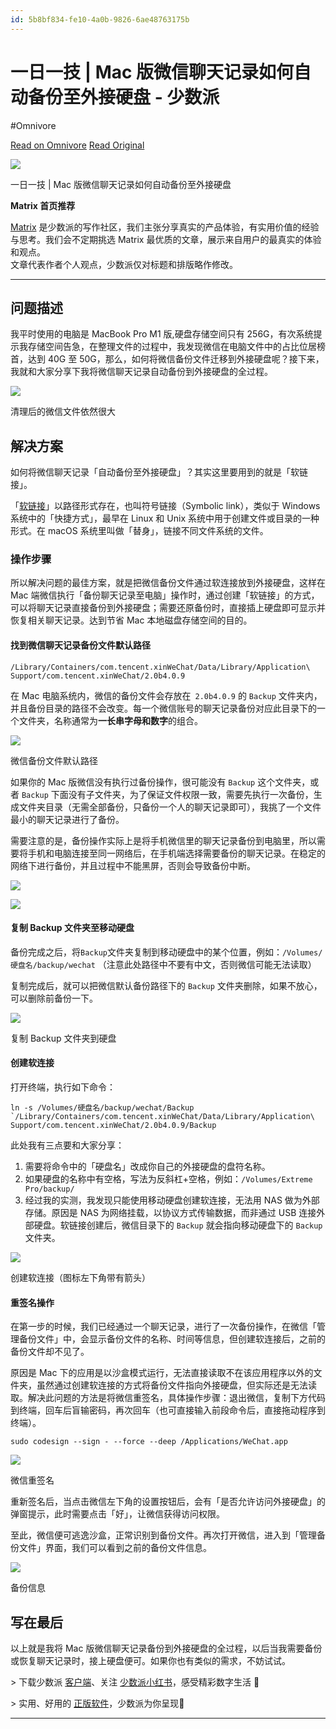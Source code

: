 ```yaml
---
id: 5b8bf834-fe10-4a0b-9826-6ae48763175b
---
```


# 一日一技 | Mac 版微信聊天记录如何自动备份至外接硬盘 - 少数派
#Omnivore

[Read on Omnivore](https://omnivore.app/me/mac-18d625634fc)
[Read Original](https://sspai.com/post/86175)

![](https://proxy-prod.omnivore-image-cache.app/0x0,sSNuZLxfp8o7RI3lDkqsOqoo2JVByWR4hKLiM8IJLEQQ/https://cdn.sspai.com//2020/07/15/03489f13d747077eafb9f844d842ed53.png)

一日一技 | Mac 版微信聊天记录如何自动备份至外接硬盘

**Matrix 首页推荐** 

[Matrix](https://sspai.com/matrix) 是少数派的写作社区，我们主张分享真实的产品体验，有实用价值的经验与思考。我们会不定期挑选 Matrix 最优质的文章，展示来自用户的最真实的体验和观点。   
文章代表作者个人观点，少数派仅对标题和排版略作修改。

---

## 问题描述

我平时使用的电脑是 MacBook Pro M1 版,硬盘存储空间只有 256G，有次系统提示我存储空间告急，在整理文件的过程中，我发现微信在电脑文件中的占比位居榜首，达到 40G 至 50G，那么，如何将微信备份文件迁移到外接硬盘呢？接下来，我就和大家分享下我将微信聊天记录自动备份到外接硬盘的全过程。

![](https://proxy-prod.omnivore-image-cache.app/0x0,s7d0r9zQldWhfhYF-OcCKOS6nz_waKSugTkyJSo0qEN8/https://cdn.sspai.com/2024/01/29/ff92a96012fa03c173ab7105e79dc168.png)

清理后的微信文件依然很大

## 解决方案

如何将微信聊天记录「自动备份至外接硬盘」？其实这里要用到的就是「软链接」。

「[软链接](https://sspai.com/link?target=https%3A%2F%2Fen.wikipedia.org%2Fwiki%2FSymbolic%5Flink)」以路径形式存在，也叫符号链接（Symbolic link），类似于 Windows 系统中的「快捷方式」，最早在 Linux 和 Unix 系统中用于创建文件或目录的一种形式。在 macOS 系统里叫做「替身」，链接不同文件系统的文件。

### 操作步骤

所以解决问题的最佳方案，就是把微信备份文件通过软连接放到外接硬盘，这样在 Mac 端微信执行「备份聊天记录至电脑」操作时，通过创建「软链接」的方式，可以将聊天记录直接备份到外接硬盘；需要还原备份时，直接插上硬盘即可显示并恢复相关聊天记录。达到节省 Mac 本地磁盘存储空间的目的。

#### 找到微信聊天记录备份文件默认路径

`/Library/Containers/com.tencent.xinWeChat/Data/Library/Application\ Support/com.tencent.xinWeChat/2.0b4.0.9`

在 Mac 电脑系统内，微信的备份文件会存放在` 2.0b4.0.9` 的 `Backup` 文件夹内，并且备份目录的路径不会改变。每一个微信账号的聊天记录备份对应此目录下的一个文件夹，名称通常为**一长串字母和数字**的组合。

![](https://proxy-prod.omnivore-image-cache.app/0x0,sM6pIJ6jfN-mXXoZJODoQ8JIyDsukYcjjV_XWF3Xmxmo/https://cdn.sspai.com/2024/01/30/4271b006be9efbfeea5120515e095f04.png)

微信备份文件默认路径

如果你的 Mac 版微信没有执行过备份操作，很可能没有 `Backup` 这个文件夹，或者 `Backup` 下面没有子文件夹，为了保证文件权限一致，需要先执行一次备份，生成文件夹目录（无需全部备份，只备份一个人的聊天记录即可），我挑了一个文件最小的聊天记录进行了备份。

需要注意的是，备份操作实际上是将手机微信里的聊天记录备份到电脑里，所以需要将手机和电脑连接至同一网络后，在手机端选择需要备份的聊天记录。在稳定的网络下进行备份，并且过程中不能黑屏，否则会导致备份中断。

![](https://proxy-prod.omnivore-image-cache.app/0x0,sTBosZEYAAMIDhIeriAfMyTmOlvWuBq1auLY_MwdIRWs/https://cdn.sspai.com/2024/01/29/8551142341bc3e548f3dfea317044396.png) 

![](https://proxy-prod.omnivore-image-cache.app/0x0,sHrla5L0OhzsBiaFdhFEuyI2n3GTwBiF0gWtIPS6grGc/https://cdn.sspai.com/2024/01/29/34879072280b1a489314863122397d6e.jpg) 

#### 复制 Backup 文件夹至移动硬盘

备份完成之后，将`Backup`文件夹复制到移动硬盘中的某个位置，例如：`/Volumes/硬盘名/backup/wechat` （注意此处路径中不要有中文，否则微信可能无法读取）

复制完成后，就可以把微信默认备份路径下的 `Backup` 文件夹删除，如果不放心，可以删除前备份一下。

![](https://proxy-prod.omnivore-image-cache.app/0x0,sYSofhwKNt9p6ewhTdkDjFrOMC0bF3lv33-h8FkzbJNg/https://cdn.sspai.com/2024/01/30/7bf6a88f0298a9f49831e2b0bc82a89f.png)

 复制 Backup 文件夹到硬盘

#### 创建软连接

打开终端，执行如下命令：

`` ln -s /Volumes/硬盘名/backup/wechat/Backup `/Library/Containers/com.tencent.xinWeChat/Data/Library/Application\ Support/com.tencent.xinWeChat/2.0b4.0.9/Backup ``

此处我有三点要和大家分享：

1. 需要将命令中的「硬盘名」改成你自己的外接硬盘的盘符名称。
2. 如果硬盘的名称中有空格，写法为反斜杠+空格，例如：`/Volumes/Extreme Pro/backup/`
3. 经过我的实测，我发现只能使用移动硬盘创建软连接，无法用 NAS 做为外部存储。原因是 NAS 为网络挂载，以协议方式传输数据，而非通过 USB 连接外部硬盘。软链接创建后，微信目录下的 `Backup` 就会指向移动硬盘下的 `Backup` 文件夹。

![](https://proxy-prod.omnivore-image-cache.app/0x0,sHNzCjMx98uVCTLqrPhEnVSIB0BLrLkrGjfMPsCqJKls/https://cdn.sspai.com/2024/01/29/e2705cb42992dcc487546e4b2b8232c8.png)

创建软连接（图标左下角带有箭头）

#### 重签名操作

在第一步的时候，我们已经通过一个聊天记录，进行了一次备份操作，在微信「管理备份文件」中，会显示备份文件的名称、时间等信息，但创建软连接后，之前的备份文件却不见了。

原因是 Mac 下的应用是以沙盒模式运行，无法直接读取不在该应用程序以外的文件夹，虽然通过创建软连接的方式将备份文件指向外接硬盘，但实际还是无法读取。解决此问题的方法是将微信重签名，具体操作步骤：退出微信，复制下方代码到终端，回车后盲输密码，再次回车（也可直接输入前段命令后，直接拖动程序到终端）。

`sudo codesign --sign - --force --deep /Applications/WeChat.app`

![](https://proxy-prod.omnivore-image-cache.app/0x0,sWKl7G_8MnmjqiTIcCoz4dqvS58xtvgV0ksrVSKtZunU/https://cdn.sspai.com/2024/01/29/ebbf91772fb8a887fc4f5dbb8f99868e.gif)

微信重签名

重新签名后，当点击微信左下角的设置按钮后，会有「是否允许访问外接硬盘」的弹窗提示，此时需要点击「好」，让微信获得访问权限。

至此，微信便可逃逸沙盒，正常识别到备份文件。再次打开微信，进入到「管理备份文件」界面，我们可以看到之前的备份文件信息。

![](https://proxy-prod.omnivore-image-cache.app/0x0,sR6SDMCjHt-ZriL3M4r-wnH4VSxZz8W3-8sYEp76FGMQ/https://cdn.sspai.com/2024/01/29/7a554f38b5314eeb36fc2a1d71ae001b.png)

备份信息

## 写在最后

以上就是我将 Mac 版微信聊天记录备份到外接硬盘的全过程，以后当我需要备份或恢复聊天记录时，接上硬盘便可。如果你也有类似的需求，不妨试试。

\> 下载少数派 [客户端](https://sspai.com/page/client)、关注 [少数派小红书](https://sspai.com/link?target=https%3A%2F%2Fwww.xiaohongshu.com%2Fuser%2Fprofile%2F63f5d65d000000001001d8d4)，感受精彩数字生活 🍃

\> 实用、好用的 [正版软件](https://sspai.com/mall)，少数派为你呈现🚀

---

